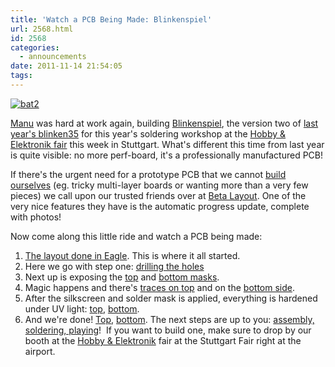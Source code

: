 ```yaml
---
title: 'Watch a PCB Being Made: Blinkenspiel'
url: 2568.html
id: 2568
categories:
  - announcements
date: 2011-11-14 21:54:05
tags:
---
```


[](https://blog.shackspace.de/wiki/doku.php?id=leute:manu)[![](https://blog.shackspace.de/wp-content/uploads/2011/11/bat2.jpg "bat2")](https://blog.shackspace.de/wp-content/uploads/2011/11/bat2.jpg)

[Manu](https://blog.shackspace.de/wiki/doku.php?id=leute:manu) was hard at work again, building [Blinkenspiel](https://blog.shackspace.de/wiki/doku.php?id=project:blinkenspiel), the version two of [last year's blinken35](https://blog.shackspace.de/wiki/doku.php?id=project:blinken35) for this year's soldering workshop at the [Hobby &amp; Elektronik fair](http://www.messe-stuttgart.de/cms/hobby11_besucher_messe.0.html) this week in Stuttgart.
What's different this time from last year is quite visible: no more perf-board, it's a professionally manufactured PCB!

If  there's the urgent need for a prototype PCB that we cannot [build  ourselves](https://blog.shackspace.de/wiki/doku.php?id=project:beta-layout:pcbprinter) (eg. tricky multi-layer boards or wanting more than a very few pieces) we call  upon our trusted friends over at [Beta Layout](http://www.pcb-pool.com).
One of the very nice features they have is the automatic progress update, complete with photos!

Now come along this little ride and watch a PCB being made:

1.  [The layout done in Eagle](https://blog.shackspace.de/wiki/lib/exe/detail.php?id=project%3Ablinkenspiel&amp;media=project:blinkenspiel.png). This is where it all started.
2.  Here we go with step one: [drilling the holes](https://blog.shackspace.de/wiki/lib/exe/detail.php?id=project%3Ablinkenspiel&amp;media=project:rbde4eb3aa47bf194_01.jpg)
3.  Next up is exposing the [top](https://blog.shackspace.de/wiki/lib/exe/detail.php?id=project%3Ablinkenspiel&amp;media=project:rbde4eb3aa47bf194_02_top.jpg) and [bottom masks](https://blog.shackspace.de/wiki/lib/exe/fetch.php?media=project:rbde4eb3aa47bf194_2_bot.jpg).
4.  Magic happens and there's [traces on top](https://blog.shackspace.de/wiki/lib/exe/detail.php?id=project%3Ablinkenspiel&amp;media=project:bde4eb3aa47bf194_03t.jpg) and on the [bottom side](https://blog.shackspace.de/wiki/lib/exe/fetch.php?media=project:bde4eb3aa47bf194_03b.jpg).
5.  After the silkscreen and solder mask is applied, everything is hardened under UV light: [top](https://blog.shackspace.de/wiki/lib/exe/detail.php?id=project%3Ablinkenspiel&amp;media=project:bde4eb3aa47bf194_04t.jpg), [bottom](https://blog.shackspace.de/wiki/lib/exe/fetch.php?media=project:bde4eb3aa47bf194_04b.jpg).
6.  And we're done! [Top](https://blog.shackspace.de/wiki/lib/exe/fetch.php?media=project:bde4eb3aa47bf194_05t.jpg), [bottom](https://blog.shackspace.de/wiki/lib/exe/fetch.php?media=project:bde4eb3aa47bf194_05b.jpg).
The next steps are up to you: [assembly, soldering, playing](https://blog.shackspace.de/wiki/doku.php?id=project:blinkenspiel#bauanleitung)!  If you want to build one, make sure to drop by our booth at the [Hobby &amp; Elektronik](http://www.messe-stuttgart.de/cms/hobby11_besucher_messe.0.html) fair at the Stuttgart Fair right at the airport.
